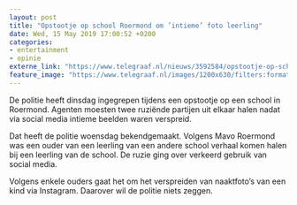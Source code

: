 ```yaml
---
layout: post
title: "Opstootje op school Roermond om ’intieme’ foto leerling"
date: Wed, 15 May 2019 17:00:52 +0200
categories: 
- entertainment 
- opinie 
externe_link: "https://www.telegraaf.nl/nieuws/3592584/opstootje-op-school-roermond-om-intieme-foto-leerling"
feature_image: "https://www.telegraaf.nl/images/1200x630/filters:format(jpeg):quality(80)/cdn-kiosk-api.telegraaf.nl/59177f9a-7722-11e9-ad86-0218eaf05005.jpg"
---
```


<p class="intro">De politie heeft dinsdag ingegrepen tijdens een opstootje op een school in Roermond. Agenten moesten twee ruziënde partijen uit elkaar halen nadat via social media intieme beelden waren verspreid.</p> <p>Dat heeft de politie woensdag bekendgemaakt. Volgens Mavo Roermond was een ouder van een leerling van een andere school verhaal komen halen bij een leerling van de school. De ruzie ging over verkeerd gebruik van social media.</p><p>Volgens enkele ouders gaat het om het verspreiden van naaktfoto’s van een kind via Instagram. Daarover wil de politie niets zeggen.</p>
